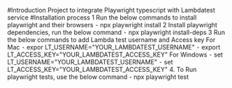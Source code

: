 #Introduction Project to integrate Playwright typescript with Lambdatest service
#Installation process
    1   Run the below commands to install playwright and their browsers
        ⁃   npx playwright install
    2   Install playwright dependencies, run the below command
        ⁃    npx playwright install-deps
    3   Run the below commands to add Lambda test username and Access key
    For Mac
        ⁃   expor LT_USERNAME="YOUR_LAMBDATEST_USERNAME"
        ⁃    export LT_ACCESS_KEY="YOUR_LAMBDATEST_ACCESS_KEY"
    For Windows
        ⁃   set LT_USERNAME="YOUR_LAMBDATEST_USERNAME"
        ⁃   set LT_ACCESS_KEY="YOUR_LAMBDATEST_ACCESS_KEY"
    4.    To Run playwright tests, use the below command
        -   npx playwright test